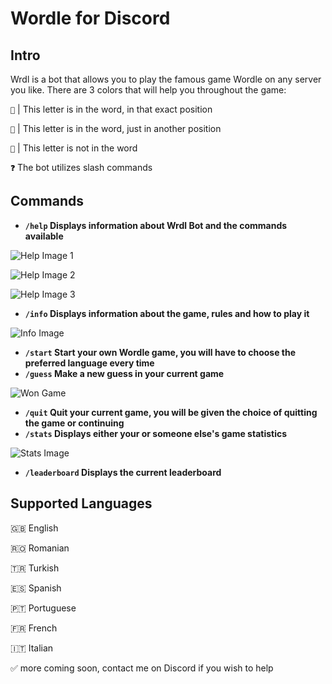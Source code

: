 # Wordle for Discord

## Intro
Wrdl is a bot that allows you to play the famous game Wordle on any server you like.
There are 3 colors that will help you throughout the game:

`💚` | This letter is in the word, in that exact position

`💛` | This letter is in the word, just in another position

`🖤` | This letter is not in the word

**`❓`** The bot utilizes slash commands

## Commands

- **`/help` Displays information about Wrdl Bot and the commands available**

![Help Image 1](https://cdn.discordapp.com/attachments/1071147069982642246/1112041234811334728/image.png)

![Help Image 2](https://cdn.discordapp.com/attachments/1071147069982642246/1112041235033628712/image.png)

![Help Image 3](https://cdn.discordapp.com/attachments/1071147069982642246/1112041235394330624/image.png)

- **`/info` Displays information about the game, rules and how to play it**

![Info Image](https://cdn.discordapp.com/attachments/1071147069982642246/1112041523807277109/image.png)

- **`/start` Start your own Wordle game, you will have to choose the preferred language every time**
- **`/guess` Make a new guess in your current game**

![Won Game](https://cdn.discordapp.com/attachments/1071147069982642246/1112037596781092865/image.png)

- **`/quit` Quit your current game, you will be given the choice of quitting the game or continuing**
- **`/stats` Displays either your or someone else's game statistics**

![Stats Image](https://cdn.discordapp.com/attachments/1071147069982642246/1112041991283421245/image.png)

- **`/leaderboard` Displays the current leaderboard**

## Supported Languages
🇬🇧 English

🇷🇴 Romanian

🇹🇷 Turkish

🇪🇸 Spanish

🇵🇹 Portuguese

🇫🇷 French

🇮🇹 Italian

✅ more coming soon, contact me on Discord if you wish to help
